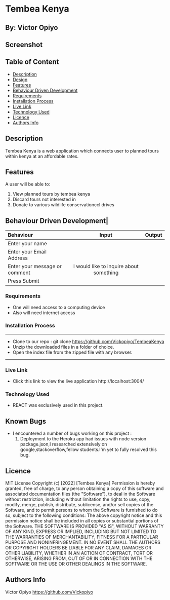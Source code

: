 # Tembea Kenya

## By: Victor Opiyo
## Screenshot

 ## Table of Content
 - [Description](#description)
 - [Design](#Design)
 - [Features](#features)
 - [Behaviour Driven Development](#Behaviour-Driven-Development)
 - [Requirements](#requirements)
 - [Installation Process](#installation-Process)
 - [Live Link](#Live-Link)
 - [Technology  Used](#technology-Used)
 - [Licence](#licence)
 - [Authors Info](#Authors-Info)
 ## Description
 Tembea Kenya is a web application which connects user to planned tours within kenya at an affordable rates.

## Features
A user will be able to:
1. View planned tours by tembea kenya
2. Discard tours not interested in
3. Donate to various wildlife conservationccl drives

## Behaviour Driven Development|
| Behaviour      | Input        | Output       |
| :------------- | :----------: | -----------: |
|  Enter your name  |   |     |
| Enter your Email Address  |  |   |
| Enter your message or comment   |  I would like to inquire about something     |     |
| Press Submit|     | |

 ###  Requirements
 * One will need access to a computing device
 * Also will need internet access
 ### Installation Process
 ****
* Clone to our repo : git clone https://github.com/Vickopiyo/TembeaKenya
* Unzip the downloaded files in a folder of choice.
* Open the index file from the zipped file with any browser.
 ****
### Live Link
- Click this link to view the live application http://localhost:3004/
### Technology  Used
* REACT was exclusively used in this project.
## Known Bugs
- I encountered a number of bugs working on this project :
  1. Deployment to the Heroku app had issues with node version package.json,I researched extensively on google,stackoverflow,fellow students.I'm yet to fully resolved this bug.


## Licence
MIT License
Copyright (c) [2022] [Tembea Kenya]
Permission is hereby granted, free of charge, to any person obtaining a copy
of this software and associated documentation files (the "Software"), to deal
in the Software without restriction, including without limitation the rights
to use, copy, modify, merge, publish, distribute, sublicense, and/or sell
copies of the Software, and to permit persons to whom the Software is
furnished to do so, subject to the following conditions:
The above copyright notice and this permission notice shall be included in all
copies or substantial portions of the Software.
THE SOFTWARE IS PROVIDED "AS IS", WITHOUT WARRANTY OF ANY KIND, EXPRESS OR
IMPLIED, INCLUDING BUT NOT LIMITED TO THE WARRANTIES OF MERCHANTABILITY,
FITNESS FOR A PARTICULAR PURPOSE AND NONINFRINGEMENT. IN NO EVENT SHALL THE
AUTHORS OR COPYRIGHT HOLDERS BE LIABLE FOR ANY CLAIM, DAMAGES OR OTHER
LIABILITY, WHETHER IN AN ACTION OF CONTRACT, TORT OR OTHERWISE, ARISING FROM,
OUT OF OR IN CONNECTION WITH THE SOFTWARE OR THE USE OR OTHER DEALINGS IN THE
SOFTWARE.

## Authors Info

Victor Opiyo <https://github.com/Vickopiyo>

